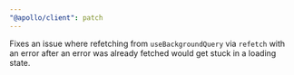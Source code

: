 ```yaml
---
"@apollo/client": patch
---
```


Fixes an issue where refetching from `useBackgroundQuery` via `refetch` with an error after an error was already fetched would get stuck in a loading state.
